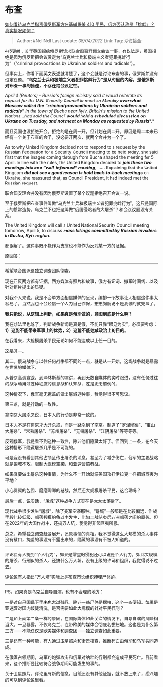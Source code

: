 # 布查

[如何看待乌克兰指责俄罗斯军方在基辅屠杀 410 平民，俄方否认称是「挑衅」？真实情况如何？](https://www.zhihu.com/question/525901706/answer/2423388246)

> Author: #NellNell
> Last update: *08/04/2022*
> Link:
> Tag:
> 沙海拾金:

4/5更新：关于英国拒绝俄罗斯请求联合国召开调查会议一事，有说法是，英国拒绝是因为俄罗斯把会议设定为“乌克兰士兵和极端主义者犯罪挑衅行为”（"criminal provocations by Ukrainian soldiers and radicals"）。

但事实上，你看下面英文表述就清楚了，这个会就是讨论布查的事，俄罗斯并没有设定议题。**“乌克兰士兵和极端主义者犯罪挑衅行为”是从句里的内容，是俄罗斯对布查一事的描述，不存在给会议定性。**

*April 4 (Reuters) - Russia's foreign ministry said it would reiterate its request for the U.N. Security Council to meet on Monday* ***over what Moscow called the "criminal provocations by Ukrainian soldiers and radicals"*** *in the town of Bucha near Kyiv. Britain's mission to the United Nations…had said the Council* ***would hold a scheduled discussion on Ukraine on Tuesday, and not meet on Monday as requested by Russia****.*

而且英国也没拒绝开会，拒绝的是在周一开，但计划在周二开。原因是周二本来已经有一个关于布查的会了，没必要开两次，就两个合并为一个了。

As to why United Kingdom decided not to respond to a request by the Russian Federation for a Security Council meeting to be held today, she said first that the images coming through from Bucha shaped the meeting for 5 April. In line with the rules, the United Kingdom decided to ***join these two meetings into one “well‑informed” meeting***, …… Explaining that the United Kingdom ***did not see a good reason to hold back-to-back meetings*** on Ukraine, she reassured that, as Council President, it had indeed met the Russian request.

联合国安理会并没有因为俄罗斯设置了某个议题拒绝召开会议一说。

至于俄罗斯把布查事件叫做“乌克兰士兵和极端主义者犯罪挑衅行为”，这只是国际上的惯常造势，乌克兰不也把这叫做“俄国侵略者的大屠杀”？和会议议题没有关系。

The United Kingdom will call a United National Security Council meeting tomorrow, April 5, to discuss ***mass killings committed by Russian invaders in Bucha, Kyiv region***.

都误解了。这件事既不能作为支撑也不能作为反对某一方的证据。

原回答：

---

希望联合国派遣独立调查团队彻查。

现在正反两方都有证据，西方媒体有照片和故事，俄方有证词、撤军时间线、以及针对照片提出的质疑。

对我个人来说，我是不会单方面相信媒体的呈现，编排一个故事让人相信这件事太容易了。当然我也不会轻信一个人为自己作保，拍拍胸脯说不是我做的就完事了。

**我只能说，从逻辑上判断，如果真是俄军做的，意图到底是什么啊？**

我在想法里也说了，判断战争新闻是真是假，不能只靠“眼见为实”，必须要考虑：**1）这能不能带来军事上的优势，2）这能不能达成政治上的目的**。

在我看来，大规模屠杀平民无论如何不能达成以上任一目的。

这是其一。

其二，俄乌战争与以往任何战争都不同的一点，就是从一开始，这场战争就是暴露在世界的媒体下。

从普京高调宣战，到泽林斯基的演讲，再到无数自媒体的实时跟进，没有任何过往的战争动用过这种程度的信息战和认知战，这是史无前例的。

这种情况下，俄军毫无掩盖的做出屠城这种事，我觉得很不可思议。

第三点，就是行动的一致性。

拿南京大屠杀来说，日本人的行动是非常一致的。

日本人不是在南京才大开杀戒，而是一路杀到了南京。制造了“罗泾惨案”、“宝山大屠杀”、“常熟屠杀”、“苏州屠杀”、“无锡屠杀”、“江阴屠杀”等等等等。

反观俄军，我是看不到这种一致性，除非他们隐藏太好了。但回到上一条，在今天这种情形下隐藏屠杀几乎是不可能的。

可是我没有看到其他占领区传出屠杀的消息。甚至为了减少伤亡，俄军的主要战略就是围城不攻，限制大规模空袭，和亚速营搞巷战。

如果真要做出屠杀这种事情，为什么不一开始就像美国攻打伊拉克一样把城市夷为平地？

小心翼翼的包围、磨磨唧唧的巷战，然后还大规模屠杀平民，这合理吗？

最后一点，说实话，“屠城”这种战争方式实在是太太太落后了。

现代战争很少发生“屠城”，除了美军空袭那种。“屠城”一般都是在比较偏远、作战手段比较低级、部落规模的争斗中发生，比如二战结束后非洲部落之间的厮杀。但在2022年的大国作战中，还搞万人坑，我觉得非常匪夷所思。

总之，希望独立调查赶紧展开，还原事情的真相。我不觉得这么大规模的杀人事件没有破口，掩盖的事没有不露出来的，隐藏的事没有不被人知道的。

---

评论区有人提到“个人行为”，如果是零星的侵犯还可以说是个人行为，如此大规模的屠杀、行刑似的杀人、还搞什么万人坑，没有上级的许可和组织，我觉得说不过去。

评论区有人指出“万人坑”实际上是布查市长组织掩埋尸体的。

---

PS，如果真是乌克兰自导自演，也有不合理的地方：

一是对自己国民下手未免太过残忍。除非一些尸体是摆拍，这个一查便知。如果是亚速营对国内叛徒清洗，是否需要如此大规模的针对平民行刑？

二是和上面第二条一样的原因，在国际媒体如此关注的情况下，自导自演的风险相当大，一旦暴露，不仅乌克兰、连带欧美的媒体会彻底名誉扫地。这也是为什么第三方——不能仅仅是欧美媒体和调查团——独立调查如此重要。

三是还有一种可能，有人通过卫星照片和街景核查，推断死亡由俄军和乌军共同造成。

在俄军占领期间，乌军的炮弹攻击和俄军对纳粹的行刑都会造成平民死亡。目前看来，这个推断是比较符合战争期间可能发生的事的。

关于卫星照片，评论里有新的信息。目前还没有其他证据，就不放上来了，感兴趣的可以到评论区里看。

